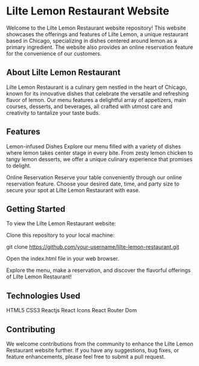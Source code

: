 # Lilte Lemon Restaurant Website

Welcome to the Lilte Lemon Restaurant website repository! This website showcases the offerings and features of Lilte Lemon, a unique restaurant based in Chicago, specializing in dishes centered around lemon as a primary ingredient. The website also provides an online reservation feature for the convenience of our customers.

## About Lilte Lemon Restaurant

Lilte Lemon Restaurant is a culinary gem nestled in the heart of Chicago, known for its innovative dishes that celebrate the versatile and refreshing flavor of lemon. Our menu features a delightful array of appetizers, main courses, desserts, and beverages, all crafted with utmost care and creativity to tantalize your taste buds.

## Features

Lemon-infused Dishes
Explore our menu filled with a variety of dishes where lemon takes center stage in every bite.
From zesty lemon chicken to tangy lemon desserts, we offer a unique culinary experience that promises to delight.

Online Reservation
Reserve your table conveniently through our online reservation feature.
Choose your desired date, time, and party size to secure your spot at Lilte Lemon Restaurant with ease.

## Getting Started

To view the Lilte Lemon Restaurant website:

Clone this repository to your local machine:

git clone https://github.com/your-username/lilte-lemon-restaurant.git

Open the index.html file in your web browser.

Explore the menu, make a reservation, and discover the flavorful offerings of Lilte Lemon Restaurant!

## Technologies Used

HTML5
CSS3
Reactjs
React Icons
React Router Dom

## Contributing

We welcome contributions from the community to enhance the Lilte Lemon Restaurant website further. If you have any suggestions, bug fixes, or feature enhancements, please feel free to submit a pull request.
